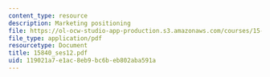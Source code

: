 ```yaml
---
content_type: resource
description: Marketing positioning
file: https://ol-ocw-studio-app-production.s3.amazonaws.com/courses/15-840-special-seminar-in-marketing-marketing-management-spring-2004/119021a7e1ac8eb9bc6beb802aba591a_15840_ses12.pdf
file_type: application/pdf
resourcetype: Document
title: 15840_ses12.pdf
uid: 119021a7-e1ac-8eb9-bc6b-eb802aba591a
---
```

